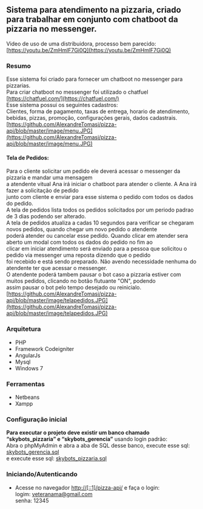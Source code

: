 ## Sistema para atendimento na pizzaria, criado para trabalhar em conjunto com chatboot da pizzaria no messenger.
Video de uso de uma distribuidora, processo bem parecido: [https://youtu.be/ZmHmlF7Gi0Q](https://youtu.be/ZmHmlF7Gi0Q)  
### Resumo
Esse sistema foi criado para fornecer um chatboot no messenger para pizzarias.  
Para criar chatboot no messenger foi utilizado o chatfuel [https://chatfuel.com/](https://chatfuel.com/)  
Esse sistema possui os seguintes cadastros:  
Clientes, forma de pagamento, taxas de entrega, horario de atendimento, bebidas, pizzas, promoção, configurações gerais, dados cadastrais.  
[https://github.com/AlexandreTomasi/pizza-api/blob/master/image/menu.JPG](https://github.com/AlexandreTomasi/pizza-api/blob/master/image/menu.JPG)  
#### Tela de Pedidos:
Para o cliente solicitar um pedido ele deverá acessar o messenger da pizzaria e mandar uma mensagem  
a atendente vitual Ana irá iniciar o chatboot para atender o cliente. A Ana irá fazer a solicitação de pedido  
junto com cliente e enviar para esse sistema o pedido com todos os dados do pedido.  
A tela de pedidos lista todos os pedidos solicitados por um periodo padrao de 3 dias podendo ser alterado.  
A tela de pedidos atualiza a cadas 10 segundos para verificar se chegaram novos pedidos, quando chegar um novo pedido o atendente  
poderá atender ou cancelar esse pedido. Quando clicar em atender sera aberto um modal com todos os dados do pedido no fim ao  
clicar em iniciar atendimento será enviado para a pessoa que solicitou o pedido via messenger uma reposta dizendo que o pedido  
foi recebido e está sendo preparado. Não avendo necessidade nenhuma do atendente ter que acessar o messenger.  
O atendente poderá tambem pausar o bot caso a pizzaria estiver com muitos pedidos, clicando no botão flutuante "ON", podendo  
assim pausar o bot pelo tempo desejado ou reinicialo.  
[https://github.com/AlexandreTomasi/pizza-api/blob/master/image/telapedidos.JPG](https://github.com/AlexandreTomasi/pizza-api/blob/master/image/telapedidos.JPG)


### Arquitetura
- PHP 
- Framework Codeigniter
- AngularJs
- Mysql 
- Windows 7

### Ferramentas
- Netbeans
- Xampp

### Configuração inicial
**Para executar o projeto deve existir um banco chamado “skybots_pizzaria” e “skybots_gerencia”** usando login padrão:  
Abra o phpMyAdmin e abra a aba de SQL desse banco, execute esse sql: [skybots_gerencia.sql](https://github.com/AlexandreTomasi/pizza-api/blob/master/skybots_gerencia.sql)  
e execute esse sql: [skybots_pizzaria.sql](https://github.com/AlexandreTomasi/pizza-api/blob/master/skybots_pizzaria.sql)  

### Iniciando/Autenticando
- Acesse no navegador [http://[::1]/pizza-api/](http://[::1]/pizza-api/) e faça o login:  
logim: veteranama@gmail.com  
senha: 12345  





